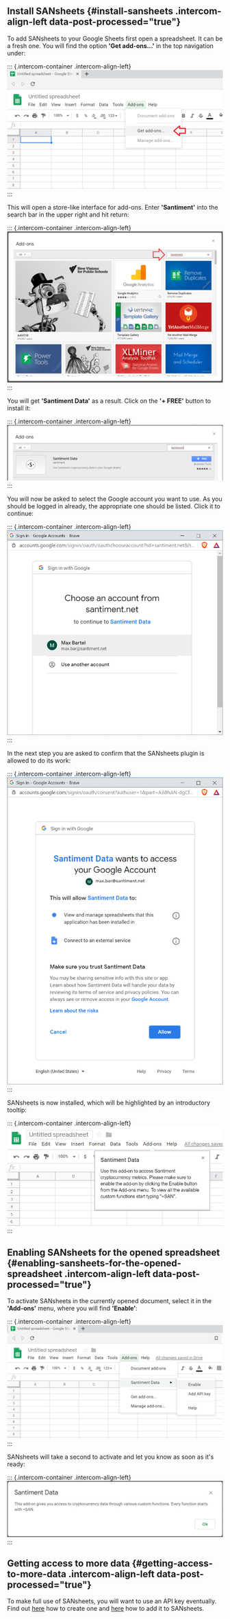 Install SANsheets {#install-sansheets .intercom-align-left data-post-processed="true"}
-----------------

To add SANsheets to your Google Sheets first open a spreadsheet. It can
be a fresh one. You will find the option **\'Get add-ons\...\'** in the
top navigation under:

::: {.intercom-container .intercom-align-left}
![](01_add_addon.png)
:::

This will open a store-like interface for add-ons. Enter
**\'Santiment\'** into the search bar in the upper right and hit return:

::: {.intercom-container .intercom-align-left}
![](04_add_addon2.png)
:::

You will get **\'Santiment Data\'** as a result. Click on the **\'+
FREE\'** button to install it:

::: {.intercom-container .intercom-align-left}
![](05_add_addon3.png)
:::

You will now be asked to select the Google account you want to use. As
you should be logged in already, the appropriate one should be listed.
Click it to continue:

::: {.intercom-container .intercom-align-left}
![](06_add_addon_confirm_account.png)
:::

In the next step you are asked to confirm that the SANsheets plugin is
allowed to do its work:

::: {.intercom-container .intercom-align-left}
![](07_add_addon_confirm_account2.png)
:::

SANsheets is now installed, which will be highlighted by an introductory
tooltip:

::: {.intercom-container .intercom-align-left}
![](08_add_addon_confirmation.png)
:::

Enabling SANsheets for the opened spreadsheet {#enabling-sansheets-for-the-opened-spreadsheet .intercom-align-left data-post-processed="true"}
---------------------------------------------

To activate SANsheets in the currently opened document, select it in the
**\'Add-ons\'** menu, where you will find **\'Enable\'**:

::: {.intercom-container .intercom-align-left}
![](09_enable.png)
:::

SANsheets will take a second to activate and let you know as soon as
it\'s ready:

::: {.intercom-container .intercom-align-left}
![](10_enable_confirmation.png)
:::

Getting access to more data {#getting-access-to-more-data .intercom-align-left data-post-processed="true"}
---------------------------

To make full use of SANsheets, you will want to use an API key
eventually. Find out
[here](/intercom-articles/faq/general/how-to-create-an-api-key)
how to create one and
[here](/intercom-articles/getting-started/sansheets/adding-an-api-key-to-sansheets)
how to add it to SANsheets.
